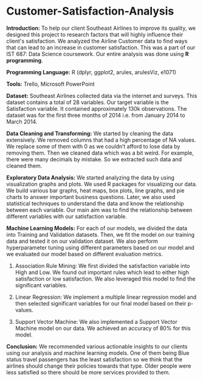 # Customer-Satisfaction-Analysis

**Introduction:** To help our client Southeast Airlines to improve its quality, we designed this project to research factors that will highly influence their client's satisfaction. We analyzed the Airline Customer data to find ways that can lead to an increase in customer satisfaction. This was a part of our IST 687: Data Science coursework. Our entire analysis was done using **R programming**.

**Programming Language:** R (dplyr, ggplot2, arules, arulesViz, e1071)

**Tools:** Trello, Microsoft PowerPoint  

**Dataset:** Southeast Airlines collected data via the internet and surveys. This dataset contains a total of 28 variables. Our target variable is the Satisfaction variable. It contained approximately 130k observations. The dataset was for the first three months of 2014 i.e. from January 2014 to March 2014. 

**Data Cleaning and Transforming:** We started by cleaning the data extensively. We removed columns that had a high percentage of NA values. We replace some of them with 0 as we couldn’t afford to lose data by removing them. Then we cleaned data which was a bit weird. For example, there were many decimals by mistake. So we extracted such data and cleaned them. 

**Exploratory Data Analysis:** We started analyzing the data by using visualization graphs and plots. We used R packages for visualizing our data. We build various bar graphs, heat maps, box plots, line graphs, and pie charts to answer important business questions. Later, we also used statistical techniques to understand the data and know the relationship between each variable. Our main aim was to find the relationship between different variables with our satisfaction variable. 

**Machine Learning Models:** For each of our models, we divided the data into Training and Validation datasets. Then, we fit the model on our training data and tested it on our validation dataset. We also perform hyperparameter tuning using different parameters based on our model and we evaluated our model based on different evaluation metrics.

1. Association Rule Mining: We first divided the satisfaction variable into High and Low. We found out important rules which lead to either high satisfaction or low satisfaction. We also leveraged this model to find the significant variables. 

2. Linear Regression: We implement a multiple linear regression model and then selected significant variables for our final model based on their p-values.

3. Support Vector Machine: We also implemented a Support Vector Machine model on our data. We achieved an accuracy of 80% for this model. 

**Conclusion:** We recommended various actionable insights to our clients using our analysis and machine learning models. One of them being Blue status travel passengers has the least satisfaction so we think that the airlines should change their policies towards that type. Older people were less satisfied so there should be more services provided to them.
